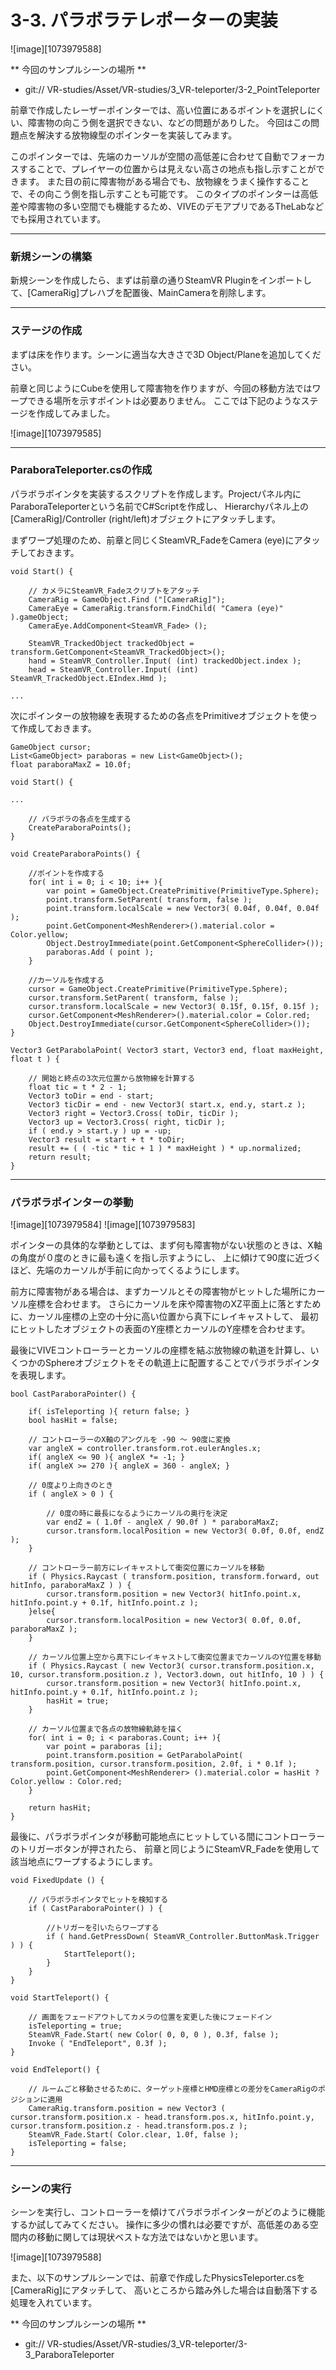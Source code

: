 # 3-3. パラボラテレポーターの実装

![image][1073979588]

** 今回のサンプルシーンの場所 **
- git:// VR-studies/Asset/VR-studies/3_VR-teleporter/3-2_PointTeleporter

前章で作成したレーザーポインターでは、高い位置にあるポイントを選択しにくい、障害物の向こう側を選択できない、などの問題がありした。
今回はこの問題点を解決する放物線型のポインターを実装してみます。

このポインターでは、先端のカーソルが空間の高低差に合わせて自動でフォーカスすることで、プレイヤーの位置からは見えない高さの地点も指し示すことができます。
また目の前に障害物がある場合でも、放物線をうまく操作することで、その向こう側を指し示すことも可能です。
このタイプのポインターは高低差や障害物の多い空間でも機能するため、VIVEのデモアプリであるTheLabなどでも採用されています。

---
### 新規シーンの構築

新規シーンを作成したら、まずは前章の通りSteamVR Pluginをインポートして、[CameraRig]プレハブを配置後、MainCameraを削除します。

---
### ステージの作成

まずは床を作ります。シーンに適当な大きさで3D Object/Planeを追加してください。

前章と同じようにCubeを使用して障害物を作りますが、今回の移動方法ではワープできる場所を示すポイントは必要ありません。
ここでは下記のようなステージを作成してみました。

![image][1073979585]

---
### ParaboraTeleporter.csの作成

パラボラポインタを実装するスクリプトを作成します。Projectパネル内にParaboraTeleporterという名前でC#Scriptを作成し、
Hierarchyパネル上の[CameraRig]/Controller (right/left)オブジェクトにアタッチします。

まずワープ処理のため、前章と同じくSteamVR_FadeをCamera (eye)にアタッチしておきます。

```
void Start() {

	// カメラにSteamVR_Fadeスクリプトをアタッチ
	CameraRig = GameObject.Find ("[CameraRig]");
	CameraEye = CameraRig.transform.FindChild( "Camera (eye)" ).gameObject;
	CameraEye.AddComponent<SteamVR_Fade> ();

	SteamVR_TrackedObject trackedObject = transform.GetComponent<SteamVR_TrackedObject>();
	hand = SteamVR_Controller.Input( (int) trackedObject.index );
	head = SteamVR_Controller.Input( (int) SteamVR_TrackedObject.EIndex.Hmd );

...
```

次にポインターの放物線を表現するための各点をPrimitiveオブジェクトを使って作成しておきます。

```
GameObject cursor;
List<GameObject> paraboras = new List<GameObject>();
float paraboraMaxZ = 10.0f;

void Start() {

...

	// パラボラの各点を生成する
	CreateParaboraPoints();
}

void CreateParaboraPoints() {

	//ポイントを作成する
	for( int i = 0; i < 10; i++ ){
		var point = GameObject.CreatePrimitive(PrimitiveType.Sphere);
		point.transform.SetParent( transform, false );
		point.transform.localScale = new Vector3( 0.04f, 0.04f, 0.04f );
		point.GetComponent<MeshRenderer>().material.color = Color.yellow;
		Object.DestroyImmediate(point.GetComponent<SphereCollider>());
		paraboras.Add ( point );
	}

	//カーソルを作成する
	cursor = GameObject.CreatePrimitive(PrimitiveType.Sphere);
	cursor.transform.SetParent( transform, false );
	cursor.transform.localScale = new Vector3( 0.15f, 0.15f, 0.15f );
	cursor.GetComponent<MeshRenderer>().material.color = Color.red;
	Object.DestroyImmediate(cursor.GetComponent<SphereCollider>());
}

Vector3 GetParabolaPoint( Vector3 start, Vector3 end, float maxHeight, float t ) {

	// 開始と終点の3次元位置から放物線を計算する
	float tic = t * 2 - 1;
	Vector3 toDir = end - start;
	Vector3 ticDir = end - new Vector3( start.x, end.y, start.z );
	Vector3 right = Vector3.Cross( toDir, ticDir );
	Vector3 up = Vector3.Cross( right, ticDir );
	if ( end.y > start.y ) up = -up;
	Vector3 result = start + t * toDir;
	result += ( ( -tic * tic + 1 ) * maxHeight ) * up.normalized;
	return result;
}

```

---
### パラボラポインターの挙動

![image][1073979584]
![image][1073979583]

ポインターの具体的な挙動としては、まず何も障害物がない状態のときは、X軸の角度が０度のときに最も遠くを指し示すようにし、
上に傾けて90度に近づくほど、先端のカーソルが手前に向かってくるようにします。

前方に障害物がある場合は、まずカーソルとその障害物がヒットした場所にカーソル座標を合わせます。
さらにカーソルを床や障害物のXZ平面上に落とすために、カーソル座標の上空の十分に高い位置から真下にレイキャストして、
最初にヒットしたオブジェクトの表面のY座標とカーソルのY座標を合わせます。

最後にVIVEコントローラーとカーソルの座標を結ぶ放物線の軌道を計算し、いくつかのSphereオブジェクトをその軌道上に配置することでパラボラポインタを表現します。

```
bool CastParaboraPointer() {

	if( isTeleporting ){ return false; }
	bool hasHit = false;

	// コントローラーのX軸のアングルを -90 ～ 90度に変換
	var angleX = controller.transform.rot.eulerAngles.x;
	if( angleX <= 90 ){ angleX *= -1; }
	if( angleX >= 270 ){ angleX = 360 - angleX; }

	// 0度より上向きのとき
	if ( angleX > 0 ) {

		// 0度の時に最長になるようにカーソルの奥行を決定
		var endZ = ( 1.0f - angleX / 90.0f ) * paraboraMaxZ;
		cursor.transform.localPosition = new Vector3( 0.0f, 0.0f, endZ );
	}

	// コントローラー前方にレイキャストして衝突位置にカーソルを移動
	if ( Physics.Raycast ( transform.position, transform.forward, out hitInfo, paraboraMaxZ ) ) {
		cursor.transform.position = new Vector3( hitInfo.point.x, hitInfo.point.y + 0.1f, hitInfo.point.z );
	}else{
		cursor.transform.localPosition = new Vector3( 0.0f, 0.0f, paraboraMaxZ );
	}

	// カーソル位置上空から真下にレイキャストして衝突位置までカーソルのY位置を移動
	if ( Physics.Raycast ( new Vector3( cursor.transform.position.x, 10, cursor.transform.position.z ), Vector3.down, out hitInfo, 10 ) ) {
		cursor.transform.position = new Vector3( hitInfo.point.x, hitInfo.point.y + 0.1f, hitInfo.point.z );
		hasHit = true;
	}

	// カーソル位置まで各点の放物線軌跡を描く
	for( int i = 0; i < paraboras.Count; i++ ){
		var point = paraboras [i];
		point.transform.position = GetParabolaPoint( transform.position, cursor.transform.position, 2.0f, i * 0.1f );
		point.GetComponent<MeshRenderer> ().material.color = hasHit ? Color.yellow : Color.red;
	}

	return hasHit;
}
```

最後に、パラボラポインタが移動可能地点にヒットしている間にコントローラーのトリガーボタンが押されたら、
前章と同じようにSteamVR_Fadeを使用して該当地点にワープするようにします。

```
void FixedUpdate () {

	// パラボラポインタでヒットを検知する
	if ( CastParaboraPointer() ) {

		//トリガーを引いたらワープする
		if ( hand.GetPressDown( SteamVR_Controller.ButtonMask.Trigger ) ) {
			StartTeleport();
		}
	}
}

void StartTeleport() {

	// 画面をフェードアウトしてカメラの位置を変更した後にフェードイン
	isTeleporting = true;
	SteamVR_Fade.Start( new Color( 0, 0, 0 ), 0.3f, false );
	Invoke ( "EndTeleport", 0.3f );
}

void EndTeleport() {

	// ルームごと移動させるために、ターゲット座標とHMD座標との差分をCameraRigのポジションに適用
	CameraRig.transform.position = new Vector3 ( cursor.transform.position.x - head.transform.pos.x, hitInfo.point.y, cursor.transform.position.z - head.transform.pos.z );
	SteamVR_Fade.Start( Color.clear, 1.0f, false );
	isTeleporting = false;
}
```

---
### シーンの実行

シーンを実行し、コントローラーを傾けてパラボラポインターがどのように機能するか試してみてください。
操作に多少の慣れは必要ですが、高低差のある空間内の移動に関しては現状ベストな方法ではないかと思います。

![image][1073979588]

また、以下のサンプルシーンでは、前章で作成したPhysicsTeleporter.csを[CameraRig]にアタッチして、
高いところから踏み外した場合は自動落下する処理を入れています。



** 今回のサンプルシーンの場所 **
- git:// VR-studies/Asset/VR-studies/3_VR-teleporter/3-3_ParaboraTeleporter
